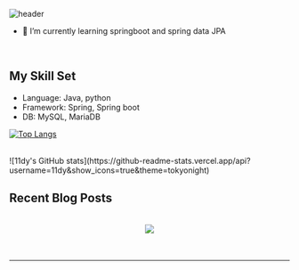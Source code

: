 ![header](https://capsule-render.vercel.app/api?type=waving&color=auto&height=300&section=header&text=안녕하세요!&fontSize=50&descFontSize=20)

- 🌱 I’m currently learning springboot and spring data JPA  
  

<br/>  

## My Skill Set 
- Language: Java, python
- Framework: Spring, Spring boot
- DB: MySQL, MariaDB

[![Top Langs](https://github-readme-stats.vercel.app/api/top-langs/?username=11dy&layout=compact)](https://github.com/11dy/github-readme-stats)

<br/> 
![11dy's GitHub stats](https://github-readme-stats.vercel.app/api?username=11dy&show_icons=true&theme=tokyonight)

<br/>

## Recent Blog Posts  


<br/> 
<div align="center">
<a href="https://velog.io/@11dy"><img src="https://img.shields.io/badge/Tech blog-20C997?style=flat-square&logo=Velog&&logoColor=white"/>
</a>
</div> 
<br/>  


<br />

----

